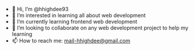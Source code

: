 - 👋 Hi, I’m @hhighdee93
- 👀 I’m interested in learning all about web development
- 🌱 I’m currently learning frontend web development
- 💞️ I’m looking to collaborate on any web development project to help my learning 
- 📫 How to reach me: mail-hhighdee@gmail.com

<!---
hhighdee93/hhighdee93 is a ✨ special ✨ repository because its `README.md` (this file) appears on your GitHub profile.
You can click the Preview link to take a look at your changes.
--->
